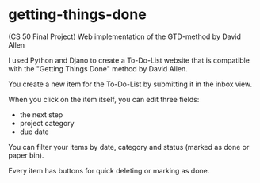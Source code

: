 # getting-things-done
(CS 50 Final Project) Web implementation of the GTD-method by David Allen

I used Python and Djano to create a To-Do-List website that is compatible with the "Getting Things Done" method by David Allen.

You create a new item for the To-Do-List by submitting it in the inbox view.

When you click on the item itself, you can edit three fields:
* the next step
* project category
* due date

You can filter your items by date, category and status (marked as done or paper bin).

Every item has buttons for quick deleting or marking as done.